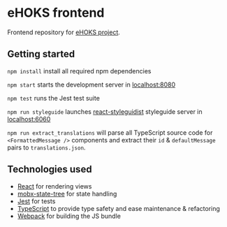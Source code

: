 # eHOKS frontend

Frontend repository for [eHOKS project](https://confluence.csc.fi/display/OPHPALV/eHOKS+-+hanke).

## Getting started

`npm install` install all required npm dependencies

`npm start` starts the development server in [localhost:8080](http://localhost:8080/)

`npm test` runs the Jest test suite

`npm run styleguide` launches [react-styleguidist](https://react-styleguidist.js.org/) styleguide server in [localhost:6060](http://localhost:6060/)

`npm run extract_translations` will parse all TypeScript source code for `<FormattedMessage />` components and extract their `id` & `defaultMessage` pairs to `translations.json`.

## Technologies used

- [React](https://facebook.github.io/react/) for rendering views
- [mobx-state-tree](https://github.com/mobxjs/mobx-state-tree) for state handling
- [Jest](https://facebook.github.io/jest/) for tests
- [TypeScript](https://www.typescriptlang.org) to provide type safety and ease maintenance & refactoring
- [Webpack](https://webpack.js.org) for building the JS bundle
